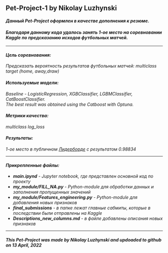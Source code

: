 ## Pet-Project-1 by Nikolay Luzhynski
<h4><i>Данный Pet-Project оформлен в качестве дополнения к резюме.</h4></i>
<h4><i>Благодаря данному кода удалось занять 1-ое место на соревновании Kaggle по предсказанию исходов футбольных матчей.</h4></i>
<hr/>
<h4><b><i>Цель соревнования:</i></b></h4 ><i>Предсказать вероятность результатов футбольных матчей: multiclass target (home, away,draw)</i>
<h4><b><i>Используемые модели:</i></b></h4> <i> Baseline - LogisticRegression, XGBClassifier, LGBMClassifier, CatBoostClassifier.<br>
    The best result was obtained using the Catboost with Optuna.</i>
    
<h4><b><i>Метрики качества:</i></b></h4><i>multiclass log_loss</i>

<h4><b><i>Результаты:</i></b></h4><i> 1-ое место в публичном <a href = "https://www.kaggle.com/competitions/football-match-probability-prediction/leaderboard" target="_blank">Лидерборде</a> с результатом 0.98834
<hr/>
<h4><i>Прикрепленные файлы:</h4></i>
<ul>
  <li><b>main.ipynd</b> - Jupyter notebook, где представлен основной код по проекту</li>
  <li><b>my_module/FILL_NA.py</b> - Python-module для обработки данных и заполнения пропущенных значений</li>
  <li><b>my_module/Features_engineering.py</b> - Python-module для добавления новых признаков</li>
  <li><b>final_submissions</b> - в папке лежат главные сабмиты, которые в последствии были отправлены на Kaggle</li>
  <li><b>Descriptions_new_columns.md</b> - в файле добавлены описания новых признаков</li>
</ul>
<hr/>
<h5><i>This Pet-Project was made by Nikolay Luzhynski and updoaded to github on 13 April, 2022<h5><i>
